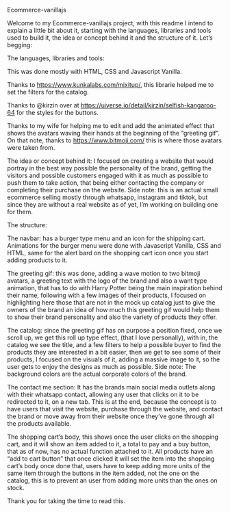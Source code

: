 Ecommerce-vanillajs

Welcome to my Ecommerce-vanillajs project, with this readme I intend to explain a little bit about it, starting with the languages, libraries and tools used to build it,  the idea or concept behind it and the structure of it. Let’s begging: 

The languages, libraries and tools:

This was done mostly with HTML, CSS and Javascript Vanilla.

Thanks to https://www.kunkalabs.com/mixitup/, this librarie helped me to set the filters for the catalog. 

Thanks to @kirzin over at  https://uiverse.io/detail/kirzin/selfish-kangaroo-64 for the styles for the buttons. 

Thanks to my wife for helping me to edit and add the animated effect that shows the avatars waving their hands at the beginning of the “greeting gif”. On that note, thanks to https://www.bitmoji.com/ this is where those avatars were taken from. 

The idea or concept behind it: I focused on creating a website that would portray in the best way possible the personality of the brand, getting the visitors and possible customers engaged with it as much as possible  to push them to take action, that being either contacting the company or completing their purchase on the website. Side note: this is an actual small ecommerce selling mostly through whatsapp, instagram and tiktok, but since they are without a real website as of yet, I’m working on building one for them.  

The structure: 

The navbar: has a burger type menu and an icon for the shipping cart. Animations for the burger menu were done with Javascript Vanilla, CSS and HTML, same for the alert bard on the shopping cart icon once you start adding products to it. 

The greeting gif: this was done, adding a wave motion to two bitmoji avatars, a greeting text with the logo of the brand and also a want type animation, that has to do with Harry Potter being the main inspiration behind their name, following with a few images of their products, I focused on highlighting here those that are not in the mock up catalog just to give the owners of the brand an idea of how much this greeting gif would help them to show their brand personality and also the variety of products they offer. 

The catalog: since the greeting gif has on purpose a position fixed, once we scroll up, we get this roll up type effect, (that I love personally), with in, the catalog we see the title, and a few filters to help a possible buyer to find the products they are interested in a bit easier,   then we get to see some of their products, I focused on the visuals of it, adding a massive image to it, so the user gets to enjoy the designs as much as possible. Side note: The background colors are the actual corporate colors of the brand. 

The contact me section: It has the brands main social media outlets along with their whatsapp contact, allowing any user that clicks on it to be redirected to it, on a new tab. This is at the end, because the concept is to have users that visit the website, purchase through the website, and contact the brand or move away from their website once they’ve gone through all the products available. 

The shopping cart’s body,  this shows once the user clicks on the shopping cart, and it will show an item added to it, a total to pay and a buy button, that as of now, has no actual function attached to it. All products have an “add to cart button” that once clicked it will set the item into the shopping cart’s body once done that, users have to keep adding more units of the same item through the buttons in the item added, not the one on the catalog, this is to prevent an user from adding more units than the ones on stock.

Thank you for taking the time to read this. 




